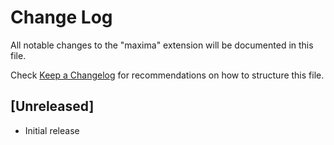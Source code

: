 # Change Log

All notable changes to the "maxima" extension will be documented in this file.

Check [Keep a Changelog](http://keepachangelog.com/) for recommendations on how to structure this file.

## [Unreleased]

- Initial release